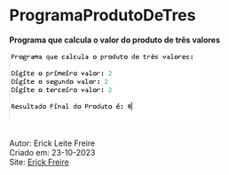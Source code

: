 # ProgramaProdutoDeTres

**Programa que calcula o valor do produto de três valores**

![Produto de Três Valores](produto.jpg) <br><br>

Autor: Erick Leite Freire<br>
Criado em: 23-10-2023<br>
Site: [Erick Freire](https://www.erickfreire.com.br)<br>
